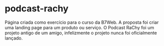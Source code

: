 # podcast-rachy

Página criada como exercício para o curso da B7Web.
A proposta foi criar uma landing page para um produto ou serviço.
O Podcast RaChy foi um projeto antigo de um amigo, infelizmente o projeto nunca foi oficialmente lançado.
